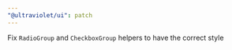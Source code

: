 ```yaml
---
"@ultraviolet/ui": patch
---
```


Fix `RadioGroup` and `CheckboxGroup` helpers to have the correct style
